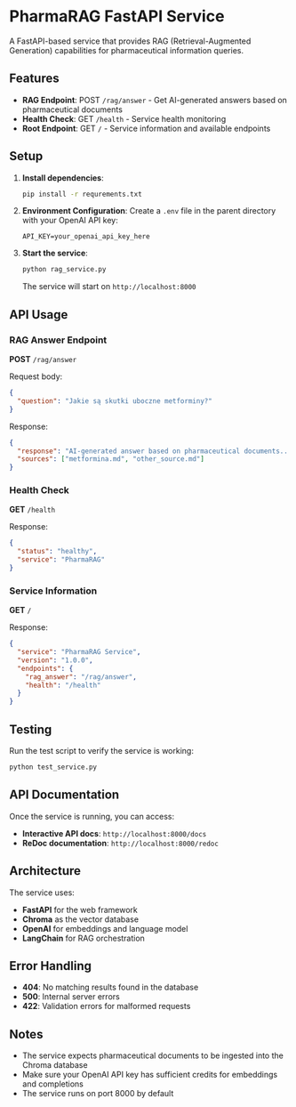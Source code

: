 # PharmaRAG FastAPI Service

A FastAPI-based service that provides RAG (Retrieval-Augmented Generation) capabilities for pharmaceutical information queries.

## Features

- **RAG Endpoint**: POST `/rag/answer` - Get AI-generated answers based on pharmaceutical documents
- **Health Check**: GET `/health` - Service health monitoring
- **Root Endpoint**: GET `/` - Service information and available endpoints

## Setup

1. **Install dependencies**:
   ```bash
   pip install -r requrements.txt
   ```

2. **Environment Configuration**:
   Create a `.env` file in the parent directory with your OpenAI API key:
   ```
   API_KEY=your_openai_api_key_here
   ```

3. **Start the service**:
   ```bash
   python rag_service.py
   ```
   
   The service will start on `http://localhost:8000`

## API Usage

### RAG Answer Endpoint

**POST** `/rag/answer`

Request body:
```json
{
  "question": "Jakie są skutki uboczne metforminy?"
}
```

Response:
```json
{
  "response": "AI-generated answer based on pharmaceutical documents...",
  "sources": ["metformina.md", "other_source.md"]
}
```

### Health Check

**GET** `/health`

Response:
```json
{
  "status": "healthy",
  "service": "PharmaRAG"
}
```

### Service Information

**GET** `/`

Response:
```json
{
  "service": "PharmaRAG Service",
  "version": "1.0.0",
  "endpoints": {
    "rag_answer": "/rag/answer",
    "health": "/health"
  }
}
```

## Testing

Run the test script to verify the service is working:

```bash
python test_service.py
```

## API Documentation

Once the service is running, you can access:
- **Interactive API docs**: `http://localhost:8000/docs`
- **ReDoc documentation**: `http://localhost:8000/redoc`

## Architecture

The service uses:
- **FastAPI** for the web framework
- **Chroma** as the vector database
- **OpenAI** for embeddings and language model
- **LangChain** for RAG orchestration

## Error Handling

- **404**: No matching results found in the database
- **500**: Internal server errors
- **422**: Validation errors for malformed requests

## Notes

- The service expects pharmaceutical documents to be ingested into the Chroma database
- Make sure your OpenAI API key has sufficient credits for embeddings and completions
- The service runs on port 8000 by default
